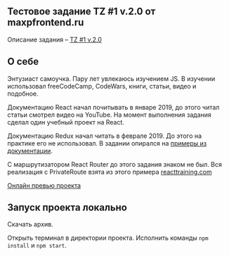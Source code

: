 ## Тестовое задание TZ #1 v.2.0 от maxpfrontend.ru

Описание задания – [TZ #1 v.2.0](https://hackmd.io/s/BJWYLsmD4)

## О себе

Энтузиаст самоучка. Пару лет увлекаюсь изучением JS. В изучении использовал freeCodeCamp, CodeWars, книги, статьи, видео и подобное.

Документацию React начал почитывать в январе 2019, до этого читал статьи смотрел видео на YouTube. На момент выполнения задания сделал один учебный проект на React.

Документацию Redux начал читать в феврале 2019. До этого на практике его не использовал. В задании опирался на [примеры из документации](https://github.com/rajdee/redux-in-russian/blob/master/docs/advanced/AsyncActions.md).

С маршрутизатором React Router до этого задания знаком не был. Вся реализация с PrivateRoute взята из этого примера [reacttraining.com](https://reacttraining.com/react-router/web/example/auth-workflow)

[Онлайн превью проекта](https://codesandbox.io/s/0qzyp6m8pn)

## Запуск проекта локально

Cкачать архив. 

Открыть терминал в директории проекта. Исполнить команды   `npm install` и `npm start`.
